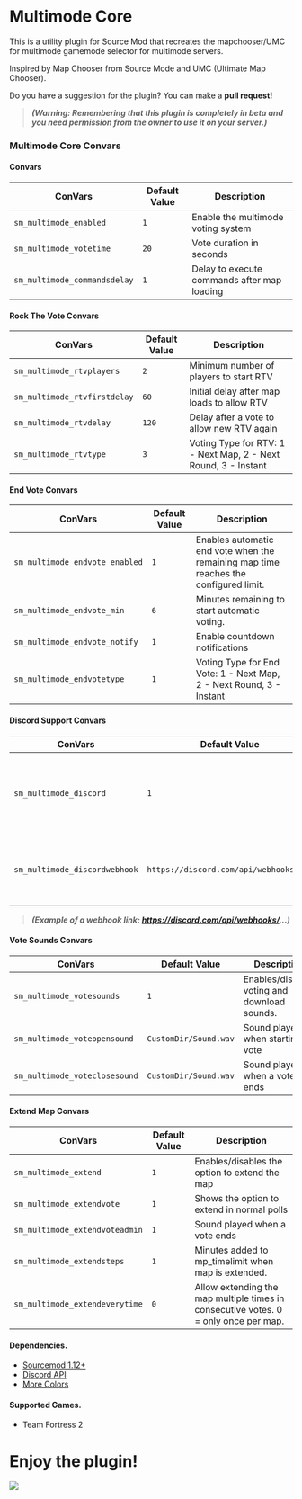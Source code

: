 # Multimode Core
This is a utility plugin for Source Mod that recreates the mapchooser/UMC for multimode gamemode selector for multimode servers.

Inspired by Map Chooser from Source Mode and UMC (Ultimate Map Chooser).

Do you have a suggestion for the plugin? You can make a **pull request!**

> ***(Warning: Remembering that this plugin is completely in beta and you need permission from the owner to use it on your server.)***

### Multimode Core Convars

#### Convars

| **ConVars**                                   | **Default Value** | **Description**                                             |
|-----------------------------------------------|-------------------|-------------------------------------------------------------|
| `sm_multimode_enabled`                        | `1`               | Enable the multimode voting system                          |
| `sm_multimode_votetime`                       | `20`              | Vote duration in seconds                                    |
| `sm_multimode_commandsdelay`                  | `1`               | Delay to execute commands after map loading                 |

#### Rock The Vote Convars

| **ConVars**                                   | **Default Value** | **Description**                                               |
|-----------------------------------------------|-------------------|---------------------------------------------------------------|
| `sm_multimode_rtvplayers`                     | `2`               | Minimum number of players to start RTV                        |
| `sm_multimode_rtvfirstdelay`                  | `60`              | Initial delay after map loads to allow RTV                    |
| `sm_multimode_rtvdelay`                       | `120`             | Delay after a vote to allow new RTV again                     |
| `sm_multimode_rtvtype`                        | `3`               | Voting Type for RTV: 1 - Next Map, 2 - Next Round, 3 - Instant|

#### End Vote Convars

| **ConVars**                                   | **Default Value** | **Description**                                                                     |
|-----------------------------------------------|-------------------|-------------------------------------------------------------------------------------|
| `sm_multimode_endvote_enabled`                | `1`               | Enables automatic end vote when the remaining map time reaches the configured limit.|
| `sm_multimode_endvote_min`                    | `6`               | Minutes remaining to start automatic voting.                                        |
| `sm_multimode_endvote_notify`                 | `1`               | Enable countdown notifications                                                      |
| `sm_multimode_endvotetype`                    | `1`               | Voting Type for End Vote: 1 - Next Map, 2 - Next Round, 3 - Instant                 |

#### Discord Support Convars

| **ConVars**                                   | **Default Value**                     | **Description**                                                                 |
|-----------------------------------------------|---------------------------------------|---------------------------------------------------------------------------------|
| `sm_multimode_discord`                        | `1`                                   | Enable sending a message to Discord when a vote is successful.                  |
| `sm_multimode_discordwebhook`                 | `https://discord.com/api/webhooks/...`| Discord webhook URL to send messages to.                                        |

> ***(Example of a webhook link: https://discord.com/api/webhooks/...)***

#### Vote Sounds Convars

| **ConVars**                                   | **Default Value**    | **Description**                                             |
|-----------------------------------------------|----------------------|-------------------------------------------------------------|
| `sm_multimode_votesounds`                     | `1`                  | Enables/disables voting and download sounds.                |
| `sm_multimode_voteopensound`                  | `CustomDir/Sound.wav`| Sound played when starting a vote                           |
| `sm_multimode_voteclosesound`                 | `CustomDir/Sound.wav`| Sound played when a vote ends                               |

#### Extend Map Convars

| **ConVars**                                   | **Default Value**    | **Description**                                                                    |
|-----------------------------------------------|----------------------|------------------------------------------------------------------------------------|
| `sm_multimode_extend`                         | `1`                  | Enables/disables the option to extend the map                                      |
| `sm_multimode_extendvote`                     | `1`                  | Shows the option to extend in normal polls                                         |
| `sm_multimode_extendvoteadmin`                | `1`                  | Sound played when a vote ends                                                      | 
| `sm_multimode_extendsteps`                    | `1`                  | Minutes added to mp_timelimit when map is extended.                                |
| `sm_multimode_extendeverytime`                | `0`                  | Allow extending the map multiple times in consecutive votes. 0 = only once per map.|

#### Dependencies.
- [Sourcemod 1.12+](https://www.sourcemod.net/downloads.php)
- [Discord API](https://github.com/Cruze03/sourcemod-discord/tree/master)
- [More Colors](https://github.com/DoctorMcKay/sourcemod-plugins/blob/master/scripting/include/morecolors.inc)

#### Supported Games.
- Team Fortress 2

# **Enjoy the plugin!**

[![](https://dcbadge.vercel.app/api/server/xftqrvZSAw)](https://discord.gg/xftqrvZSAw)
